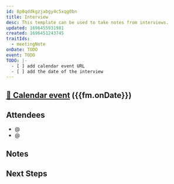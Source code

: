 ```yaml
---
id: 8p8qddkgzjabgy4c5xqg0bn
title: Interview
desc: This template can be used to take notes from interviews.
updated: 1696455931981
created: 1696451243745
traitIds:
  - meetingNote
onDate: TODO
event: TODO
TODO: |-
  - [ ] add calendar event URL
  - [ ] add the date of the interview
---
```


## [📅 Calendar event]({{fm.event}}) ({{fm.onDate}})

## Attendees

<!-- Meeting attendees. If you prefix users with an '@', you can then optionally click Ctrl+Enter to create a note for that user. -->

- @
- @

## Notes

<!-- Notes of discussion occurring during the meeting -->

## Next Steps

<!-- Summarize next steps in the interview process -->
